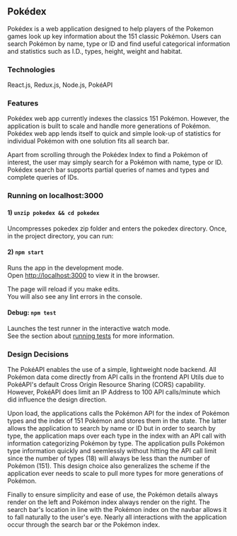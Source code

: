## Pokédex

Pokédex is a web application designed to help players of the Pokemon games look up key information about the 151 classic Pokémon. Users can search Pokémon by name, type or ID and find useful categorical information and statistics such as I.D., types, height, weight and habitat.

### Technologies

React.js, Redux.js, Node.js, PokéAPI

### Features

Pokédex web app currently indexes the classics 151 Pokémon. However, the application is built to scale and handle more generations of Pokémon. Pokédex web app lends itself to quick and simple look-up of statistics for individual Pokémon with one solution fits all search bar.

Apart from scrolling through the Pokédex Index to find a Pokémon of interest, the user may simply search for a Pokémon with name, type or ID. Pokédex search bar supports partial queries of names and types and complete queries of IDs.

### Running on localhost:3000

#### 1) `unzip pokedex && cd pokedex`

Uncompresses pokedex zip folder and enters the pokedex directory. Once, in the project directory, you can run:

#### 2) `npm start`

Runs the app in the development mode.<br>
Open [http://localhost:3000](http://localhost:3000) to view it in the browser.

The page will reload if you make edits.<br>
You will also see any lint errors in the console.

#### Debug: `npm test`

Launches the test runner in the interactive watch mode.<br>
See the section about [running tests](https://facebook.github.io/create-react-app/docs/running-tests) for more information.

### Design Decisions

The PokéAPI enables the use of a simple, lightweight node backend. All Pokémon data come directly from API calls in the frontend API Utils due to PokéAPI's default Cross Origin Resource Sharing (CORS) capability. However, PokéAPI does limit an IP Address to 100 API calls/minute which did influence the design direction.

Upon load, the applications calls the Pokémon API for the index of Pokémon types and the index of 151 Pokémon and stores them in the state. The latter allows the application to search by name or ID but in order to search by type, the application maps over each type in the index with an API call with information categorizing Pokémon by type. The application pulls Pokémon type information quickly and seemlessly without hitting the API call limit since the number of types (18) will always be less than the number of Pokémon (151). This design choice also generalizes the scheme if the application ever needs to scale to pull more types for more generations of Pokémon.

Finally to ensure simplicity and ease of use, the Pokémon details always render on the left and Pokémon index always render on the right. The search bar's location in line with the Pokémon index on the navbar allows it to fall naturally to the user's eye. Nearly all interactions with the application occur through the search bar or the Pokémon index.
